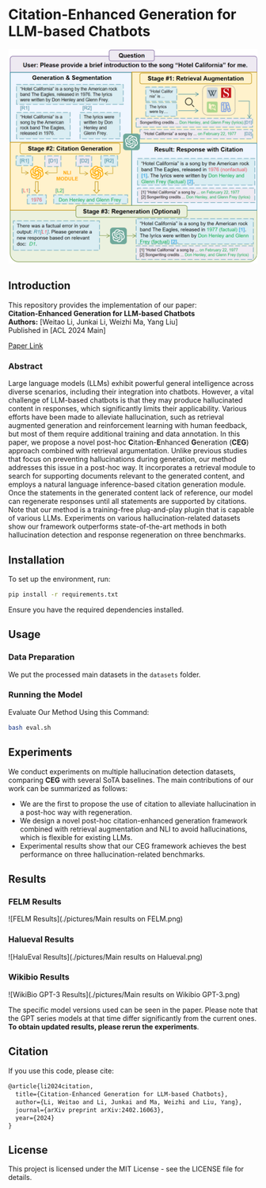 # Citation-Enhanced Generation for LLM-based Chatbots

![Main Figure](./pictures/method.png)  

## Introduction

This repository provides the implementation of our paper:  
**Citation-Enhanced Generation for LLM-based Chatbots**  
**Authors:** [Weitao Li, Junkai Li, Weizhi Ma, Yang Liu]  
Published in [ACL 2024 Main]

[Paper Link](https://arxiv.org/abs/2402.16063)

### Abstract

Large language models (LLMs) exhibit powerful general intelligence across diverse scenarios, including their integration into chatbots. However, a vital challenge of LLM-based chatbots is that they may produce hallucinated content in responses, which significantly limits their applicability. Various efforts have been made to alleviate hallucination, such as retrieval augmented generation and reinforcement learning with human feedback, but most of them require additional training and data annotation. In this paper, we propose a novel post-hoc **C**itation-**E**nhanced **G**eneration (**CEG**) approach combined with retrieval argumentation. Unlike previous studies that focus on preventing hallucinations during generation, our method addresses this issue in a post-hoc way. It incorporates a retrieval module to search for supporting documents relevant to the generated content, and employs a natural language inference-based citation generation module. Once the statements in the generated content lack of reference, our model can regenerate responses until all statements are supported by citations. Note that our method is a training-free plug-and-play plugin that is capable of various LLMs. Experiments on various hallucination-related datasets show our framework outperforms state-of-the-art methods in both hallucination detection and response regeneration on three benchmarks.

## Installation

To set up the environment, run:

```bash
pip install -r requirements.txt
```

Ensure you have the required dependencies installed.

## Usage

### Data Preparation

We put the processed main datasets in the `datasets` folder.

### Running the Model

Evaluate Our Method Using this Command:

```bash
bash eval.sh 
```

## Experiments

We conduct experiments on multiple hallucination detection datasets, comparing **CEG** with several SoTA baselines. The main contributions of our work can be summarized as follows:
- We are the first to propose the use of citation to alleviate hallucination in a post-hoc way with regeneration.
- We design a novel post-hoc citation-enhanced generation framework combined with retrieval augmentation and NLI to avoid hallucinations, which is flexible for existing LLMs.
- Experimental results show that our CEG framework achieves the best performance on three hallucination-related benchmarks.

## Results

### FELM Results
![FELM Results](./pictures/Main results on FELM.png)

### Halueval Results
![HaluEval Results](./pictures/Main results on Halueval.png)

### Wikibio Results
![WikiBio GPT-3 Results](./pictures/Main results on Wikibio GPT-3.png)

The specific model versions used can be seen in the paper. Please note that the GPT series models at that time differ significantly from the current ones. **To obtain updated results, please rerun the experiments**.

## Citation

If you use this code, please cite:

```
@article{li2024citation,
  title={Citation-Enhanced Generation for LLM-based Chatbots},
  author={Li, Weitao and Li, Junkai and Ma, Weizhi and Liu, Yang},
  journal={arXiv preprint arXiv:2402.16063},
  year={2024}
}
```

## License

This project is licensed under the MIT License - see the LICENSE file for details.


